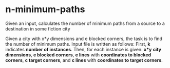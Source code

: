 # n-minimum-paths
Given an input, calculates the number of minimum paths from a source to a destination in some fiction city

Given a city with x\*y dimensions and e blocked corners, the task is to find the number of minimum paths.
Input file is written as follows:
First, __k__ indicates __number of instances__.
Then, for each instance is given: __x\*y__ __city dimensions__, __e blocked corners__, __e lines__ with __coordinates to blocked corners__, __c target corners__, and __c lines__ with __coordinates to target corners__.
